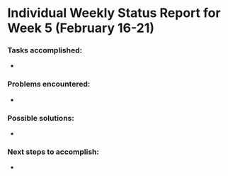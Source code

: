 # Individual Weekly Status Report for Week 5 (February 16-21) #

### Tasks accomplished: ###
  * 

### Problems encountered: ###
  * 

### Possible solutions: ###
  * 

### Next steps to accomplish: ###
  * 